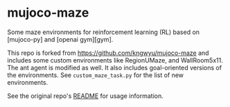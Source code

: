 # mujoco-maze

Some maze environments for reinforcement learning (RL) based on [mujoco-py]
and [openai gym][gym].

This repo is forked from https://github.com/kngwyu/mujoco-maze and includes some custom environments like RegionUMaze, and WallRoom5x11. The ant agent is modified as well. It also includes goal-oriented versions of the environments. See `custom_maze_task.py` for the list of new environments.

See the original repo's [README](https://github.com/kngwyu/mujoco-maze/README.md) for usage information.
